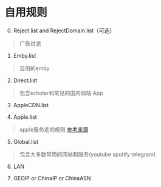 # 自用规则
0. Reject.list and RejectDomain.list（可选）
> 广告过滤
1. Emby.list
> 自用的emby
2. Direct.list
> 包含scholar和常见的国内网站 App
3. AppleCDN.list

4. Apple.list
> apple服务走的规则 [参考来源](https://royli.dev/blog/2019/better-proxy-rules-for-apple-services)
5. Global.list
> 包含大多数常用的网站和服务(youtube spotify telegram)
6. LAN

7. GEOIP or ChinaIP or ChinaASN

